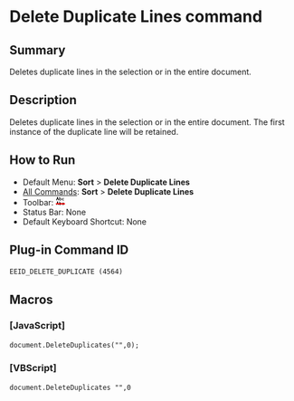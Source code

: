 # Delete Duplicate Lines command

## Summary

Deletes duplicate lines in the selection or in the entire document.

## Description

Deletes duplicate lines in the selection or in the entire document. The first instance of the duplicate line will be retained.

## How to Run

- Default Menu: **Sort** \> **Delete Duplicate Lines**
- [All Commands](../tools/all_commands): **Sort** \> **Delete Duplicate Lines**
- Toolbar: ![](../../images/deleteduplicatelines.png)
- Status Bar: None
- Default Keyboard Shortcut: None

## Plug-in Command ID

```
EEID_DELETE_DUPLICATE (4564)
```

## Macros

### \[JavaScript\]

```
document.DeleteDuplicates("",0);
```

### \[VBScript\]

```
document.DeleteDuplicates "",0
```
